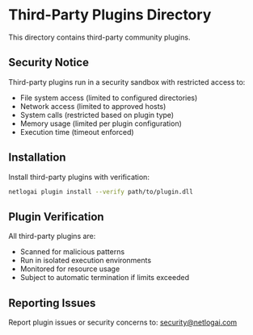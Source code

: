 # Third-Party Plugins Directory

This directory contains third-party community plugins.

## Security Notice

Third-party plugins run in a security sandbox with restricted access to:
- File system access (limited to configured directories)
- Network access (limited to approved hosts)
- System calls (restricted based on plugin type)
- Memory usage (limited per plugin configuration)
- Execution time (timeout enforced)

## Installation

Install third-party plugins with verification:
```bash
netlogai plugin install --verify path/to/plugin.dll
```

## Plugin Verification

All third-party plugins are:
- Scanned for malicious patterns
- Run in isolated execution environments
- Monitored for resource usage
- Subject to automatic termination if limits exceeded

## Reporting Issues

Report plugin issues or security concerns to: security@netlogai.com